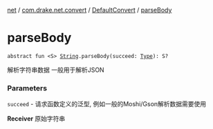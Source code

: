 [net](../../index.md) / [com.drake.net.convert](../index.md) / [DefaultConvert](index.md) / [parseBody](./parse-body.md)

# parseBody

`abstract fun <S> `[`String`](https://kotlinlang.org/api/latest/jvm/stdlib/kotlin/-string/index.html)`.parseBody(succeed: `[`Type`](https://docs.oracle.com/javase/6/docs/api/java/lang/reflect/Type.html)`): S?`

解析字符串数据
一般用于解析JSON

### Parameters

`succeed` - 请求函数定义的泛型, 例如一般的Moshi/Gson解析数据需要使用

**Receiver**
原始字符串

